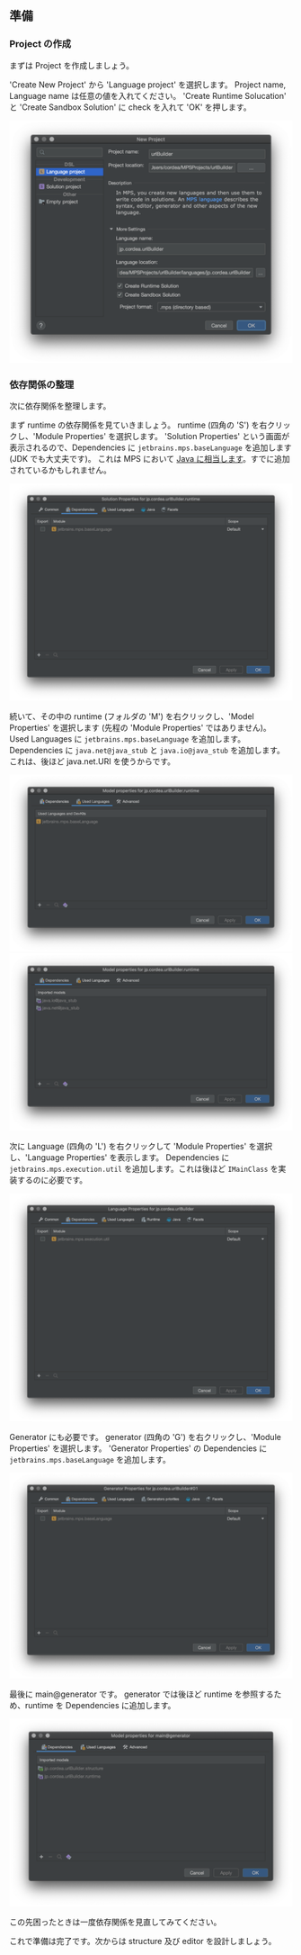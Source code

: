 ## 準備

### Project の作成

まずは Project を作成しましょう。

'Create New Project' から 'Language project' を選択します。
Project name, Language name は任意の値を入れてください。
'Create Runtime Solucation' と 'Create Sandbox Solution' に check を入れて 'OK' を押します。

![](./02_Preparation_01.png)

### 依存関係の整理

次に依存関係を整理します。

まず runtime の依存関係を見ていきましょう。
runtime (四角の 'S') を右クリックし、'Module Properties' を選択します。
'Solution Properties' という画面が表示されるので、Dependencies に `jetbrains.mps.baseLanguage` を追加します (JDK でも大丈夫です)。
これは MPS において [Java に相当します](https://www.jetbrains.com/help/mps/base-language.htm)。すでに追加されているかもしれません。

![](./02_Preparation_02.png)

続いて、その中の runtime (フォルダの 'M') を右クリックし、'Model Properties' を選択します (先程の 'Module Properties' ではありません)。
Used Languages に `jetbrains.mps.baseLanguage` を追加します。
Dependencies に `java.net@java_stub` と `java.io@java_stub` を追加します。これは、後ほど java.net.URI を使うからです。

![](./02_Preparation_03.png)
![](./02_Preparation_04.png)

次に Language (四角の 'L') を右クリックして 'Module Properties' を選択し、'Language Properties' を表示します。
Dependencies に `jetbrains.mps.execution.util` を追加します。これは後ほど `IMainClass` を実装するのに必要です。

![](./02_Preparation_05.png)

Generator にも必要です。
generator (四角の 'G') を右クリックし、'Module Properties' を選択します。
'Generator Properties' の Dependencies に `jetbrains.mps.baseLanguage` を追加します。

![](./02_Preparation_06.png)

最後に main@generator です。
generator では後ほど runtime を参照するため、runtime を Dependencies に追加します。

![](./02_Preparation_07.png)

この先困ったときは一度依存関係を見直してみてください。

これで準備は完了です。次からは structure 及び editor を設計しましょう。

